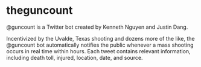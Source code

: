 # theguncount

@guncount is a Twitter bot created by Kenneth Nguyen and Justin Dang. 

Incentivized by the Uvalde, Texas shooting and dozens more of the like, the @guncount bot automatically notifies the public whenever a mass shooting occurs in real time within hours. Each tweet contains relevant information, including death toll, injured, location, date, and source.
